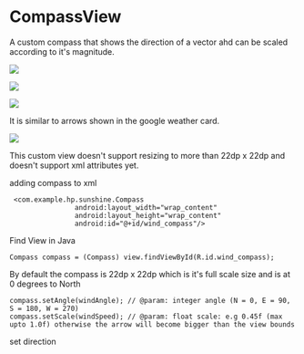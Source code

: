 # CompassView
A custom compass that shows the direction of a vector ahd can be scaled according to it's magnitude.

![](https://lh3.googleusercontent.com/GXpg43IybiB7L-hIk3V2ICWhRckb16rCWAB_eqID3L1FOXC3ikkDnsR9kyeyw9WLOesa4S-BfVG7PQ2EOId-evxfBhTkitsNDuOTZwWDr29CznH8qxzb7n7dy-H4GfiDNNFiyX_opgQkNTNqPJUi23OGFzH66ubd8X7vBx-hJeAWlXLr2WfKWRDROiK6rWm3wy130nLMpem9vo7eXII0blwvr2jtqO1IedBNcSgGRldd86Hj25t4wilgV_dUDUtIeeg_PuxdTwmyjSbz37iw8CdoONOf6UIYtgoqbDVfZXoxrBInUbgSMJgkXeAZn5t9TTpfnTZQmJ8Q6vgRN3jCbkmL3OLH19Ut6dV9SeRQv85A3jMTLtHy99mIeZq5F1WpNwPtJnKDujZeWSy0MKnTMw6VfRbgxq88QU74Z-2kII-9a3LWDP7qvgJSX09gMweRY47XgqddSPgiv4dn_qnZNGVG8Ly1X6LgHhFtTXlMkWGz2upNXRGiga38dm77P7JAtN-3VAsasLKP1fIbRT_6-BhrRB223UXJvQ2uoiJdhfFRD2i2G2z9zTJ-_mcy2ocSTOmzebVgNW3AWnygfZnn-6C9aHAt5q-bI3k1gZ4L8_y_xy8V=w345-h613-no)

![](https://lh3.googleusercontent.com/fZrv61sXolWy2jTFm_4m5WsladjIB1kxmZ9miI15VIT5Bvl60zayOg4BVCLR0wlDvvQZ0avKEiNpUhUxVTrvwVYzezQMsPeCt_1RVD2TayzM2ew0F-OCL-DVQdSBbmXCF1jDqkkiS9_QSS541QRhrLKiD1gtU44xrysdd-qYrulZkCLkfPSYPhVamLU6QduBSz5CAawUr5GuXnS4ra5kDlih11pljkE157Yt5VZZdgXt3Te5LWfOgk3jciknztZPnG4x-UJ1oSsBuiQs_dMxJERbay-MC2Slr0gVbCO3EfcaFRUrZJggUlTEf59GF9z7dSR0Hk2IaH1rM9d2huHlvkqquwKB2vsx8upihbAp0wLcZ5u76fCzBjYSGaFs5gNr7hsOntw4K9VXTy3Tknag4XOyvv3y1JY4DKR50VCETIOkxPqjzuh_Lhv3hBYyT1lrAp1ATuDRPPt59sOw7_igtp9bXWw300UZwvgqGJpo2BElmVfybXg-gLJLedPd-VaUV434tbqFEx4PsbrXk2rU5xpZq-p2ihqPtMn-MCpU4VvEFTLcToXByUIxWKXLq74cGL0ZmggEJ3F4Jx8AiEHgmW3daO9qi0z7pKEJWNuuYn03DC1S=w345-h613-no)

![](https://lh3.googleusercontent.com/ClLF357y1u8ZZJRryJGua6gmYzgIpd138BIPRC4SSO2QY8pBgIlC9S_c_ld7lW1sudmrVQEIn9iQE6skH-sxqB4x8TqupkuQORxJgQ3zuSZocD5NGlykGXPlzpZdD-5cg8h4y2nLphd97lZ-a1XjJL_HxY8eu7ekHua0EvYKnwdpw2sn7MFTsY0JQurramBpVxJxP9vF8lbpCUJWMmAk5tVO3sWX2ll4ZZIy5TfX_8YCA576paIRs2eazGMkEptI1ZJC538Z84uAS-vUsEENlqGfRsV1QRkD4ApvVfLaULjKmQe5RTgtDZb8Z3tLgqTAwXUSi3bqcuJtUKQd1hiZDzq4J0YqfsJh2m-oGTtWOoSaHOnHklB8C-IlquJKHPZijYuucKs7d3p5B-ajEOJx8_NyzZNslGr5mWBHYwWpN1DgcVcae44wNoLG3izACIVXXCdrfRvLvDbpL-H4ob3Ls1v3QimO0v4GDfnNsrihSbnZp6P9ummuqvgQ1rq8j0TTGuwANxLHc5zzzEzq9QhwZXc5PgS6ff0bHK40sNrxUpUdlto9pkHTbeo-M_YGzgbHqUBQ3g503mW5xiiKqdGdxRvM6hBkmc4Cs7RlgX1ueebwAaJQ=w345-h613-no)

It is similar to arrows shown in the google weather card.

![](https://lh3.googleusercontent.com/QTx0sDvelWn0naACyNebNBd9GAGUb5X3jyRdBKYE6TAPARILjCdG-aY8yzPrilD3r0GLdYfmk8h_Q_-5fq1pLtnF-7rGZhmT4yuk1Q9mG-mcS0fSIEcTHUBa-Q3PR7xEuvJ_KFyUXlFcGY-uuVwvK9C09z9cCdqf8REZNmv1I8fS8zu2am0M-Z-loC2QTtmr75S21TeArSLuF1Rkd3U-X2U_hyX8RMy3Ua9QEIWF470eCMiUjuFUIjfgWDtYKBq7NcthwLpg_6g-XrqU-urbvahut2OvqpQQXgo0dxogtSqefwTlBA8NIv9-EAMfVcO4hszU1OOKieYl9-O-L59h7lt1HOki1g2MXzjdx3CwJMxjojFINkzaAuL_1xDkDDpEUZNHl0G3NN1bgBaMByyvbWvlgRLpzMdMlaADloKy-qFD3cl4_iPZqkTw5Bi3IyKxx-_-LMD1537gdnucBGW96RJTa_7i2zHBOzKw3F4xi_Ek6ZEIA6rOwx3phOO3d_VOBLoagyn6ulpd5Vt0AE8DV0ccWQU-uOqU9Yw8OfZw53n3g5fqOMMMysHGRVivKqtQiFgTIOaBnOlSHGBMAqkhVU0Thz3ewDL4HGVh1u35EjlKYc_u=w659-h470-no)

This custom view doesn't support resizing to more than 22dp x 22dp and doesn't support xml attributes yet.

adding compass to xml

```
 <com.example.hp.sunshine.Compass
                android:layout_width="wrap_content"
                android:layout_height="wrap_content"
                android:id="@+id/wind_compass"/>
```

Find View in Java
```
Compass compass = (Compass) view.findViewById(R.id.wind_compass);
```

By default the compass is 22dp x 22dp which is it's full scale size and is at 0 degrees to North

```
compass.setAngle(windAngle); // @param: integer angle (N = 0, E = 90, S = 180, W = 270)
compass.setScale(windSpeed); // @param: float scale: e.g 0.45f (max upto 1.0f) otherwise the arrow will become bigger than the view bounds
```
set direction

